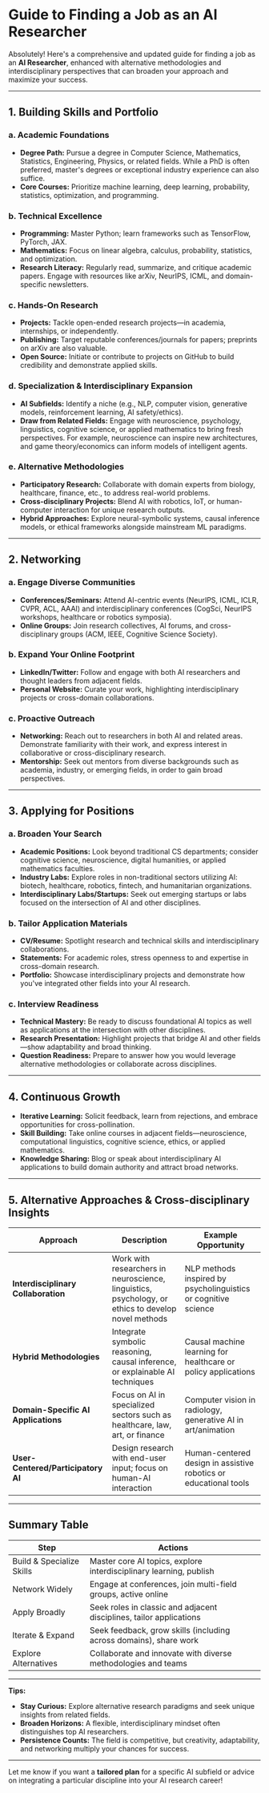 # Guide to Finding a Job as an **AI Researcher**

Absolutely! Here's a comprehensive and updated guide for finding a job as an **AI Researcher**, enhanced with alternative methodologies and interdisciplinary perspectives that can broaden your approach and maximize your success.

---

## 1. **Building Skills and Portfolio**

### a. **Academic Foundations**

- **Degree Path:** Pursue a degree in Computer Science, Mathematics, Statistics, Engineering, Physics, or related fields. While a PhD is often preferred, master's degrees or exceptional industry experience can also suffice.
- **Core Courses:** Prioritize machine learning, deep learning, probability, statistics, optimization, and programming.

### b. **Technical Excellence**

- **Programming:** Master Python; learn frameworks such as TensorFlow, PyTorch, JAX.
- **Mathematics:** Focus on linear algebra, calculus, probability, statistics, and optimization.
- **Research Literacy:** Regularly read, summarize, and critique academic papers. Engage with resources like arXiv, NeurIPS, ICML, and domain-specific newsletters.

### c. **Hands-On Research**

- **Projects:** Tackle open-ended research projects—in academia, internships, or independently.
- **Publishing:** Target reputable conferences/journals for papers; preprints on arXiv are also valuable.
- **Open Source:** Initiate or contribute to projects on GitHub to build credibility and demonstrate applied skills.

### d. **Specialization & Interdisciplinary Expansion**

- **AI Subfields:** Identify a niche (e.g., NLP, computer vision, generative models, reinforcement learning, AI safety/ethics).
- **Draw from Related Fields:** Engage with neuroscience, psychology, linguistics, cognitive science, or applied mathematics to bring fresh perspectives. For example, neuroscience can inspire new architectures, and game theory/economics can inform models of intelligent agents.

### e. **Alternative Methodologies**

- **Participatory Research:** Collaborate with domain experts from biology, healthcare, finance, etc., to address real-world problems.
- **Cross-disciplinary Projects:** Blend AI with robotics, IoT, or human-computer interaction for unique research outputs.
- **Hybrid Approaches:** Explore neural-symbolic systems, causal inference models, or ethical frameworks alongside mainstream ML paradigms.

---

## 2. **Networking**

### a. **Engage Diverse Communities**

- **Conferences/Seminars:** Attend AI-centric events (NeurIPS, ICML, ICLR, CVPR, ACL, AAAI) and interdisciplinary conferences (CogSci, NeurIPS workshops, healthcare or robotics symposia).
- **Online Groups:** Join research collectives, AI forums, and cross-disciplinary groups (ACM, IEEE, Cognitive Science Society).

### b. **Expand Your Online Footprint**

- **LinkedIn/Twitter:** Follow and engage with both AI researchers and thought leaders from adjacent fields.
- **Personal Website:** Curate your work, highlighting interdisciplinary projects or cross-domain collaborations.

### c. **Proactive Outreach**

- **Networking:** Reach out to researchers in both AI and related areas. Demonstrate familiarity with their work, and express interest in collaborative or cross-disciplinary research.
- **Mentorship:** Seek out mentors from diverse backgrounds such as academia, industry, or emerging fields, in order to gain broad perspectives.

---

## 3. **Applying for Positions**

### a. **Broaden Your Search**

- **Academic Positions:** Look beyond traditional CS departments; consider cognitive science, neuroscience, digital humanities, or applied mathematics faculties.
- **Industry Labs:** Explore roles in non-traditional sectors utilizing AI: biotech, healthcare, robotics, fintech, and humanitarian organizations.
- **Interdisciplinary Labs/Startups:** Seek out emerging startups or labs focused on the intersection of AI and other disciplines.

### b. **Tailor Application Materials**

- **CV/Resume:** Spotlight research and technical skills and interdisciplinary collaborations.
- **Statements:** For academic roles, stress openness to and expertise in cross-domain research.
- **Portfolio:** Showcase interdisciplinary projects and demonstrate how you've integrated other fields into your AI research.

### c. **Interview Readiness**

- **Technical Mastery:** Be ready to discuss foundational AI topics as well as applications at the intersection with other disciplines.
- **Research Presentation:** Highlight projects that bridge AI and other fields—show adaptability and broad thinking.
- **Question Readiness:** Prepare to answer how you would leverage alternative methodologies or collaborate across disciplines.

---

## 4. **Continuous Growth**

- **Iterative Learning:** Solicit feedback, learn from rejections, and embrace opportunities for cross-pollination.
- **Skill Building:** Take online courses in adjacent fields—neuroscience, computational linguistics, cognitive science, ethics, or applied mathematics.
- **Knowledge Sharing:** Blog or speak about interdisciplinary AI applications to build domain authority and attract broad networks.

---

## 5. **Alternative Approaches & Cross-disciplinary Insights**

| Approach                          | Description                                                                                      | Example Opportunity                                              |
|------------------------------------|--------------------------------------------------------------------------------------------------|------------------------------------------------------------------|
| **Interdisciplinary Collaboration**| Work with researchers in neuroscience, linguistics, psychology, or ethics to develop novel methods| NLP methods inspired by psycholinguistics or cognitive science   |
| **Hybrid Methodologies**           | Integrate symbolic reasoning, causal inference, or explainable AI techniques                     | Causal machine learning for healthcare or policy applications    |
| **Domain-Specific AI Applications**| Focus on AI in specialized sectors such as healthcare, law, art, or finance                      | Computer vision in radiology, generative AI in art/animation     |
| **User-Centered/Participatory AI** | Design research with end-user input; focus on human-AI interaction                               | Human-centered design in assistive robotics or educational tools |

---

## **Summary Table**

| Step                       | Actions                                                                 |
|----------------------------|-------------------------------------------------------------------------|
| Build & Specialize Skills  | Master core AI topics, explore interdisciplinary learning, publish      |
| Network Widely             | Engage at conferences, join multi-field groups, active online           |
| Apply Broadly              | Seek roles in classic and adjacent disciplines, tailor applications     |
| Iterate & Expand           | Seek feedback, grow skills (including across domains), share work       |
| Explore Alternatives       | Collaborate and innovate with diverse methodologies and teams           |

---

**Tips:**

- **Stay Curious:** Explore alternative research paradigms and seek unique insights from related fields.
- **Broaden Horizons:** A flexible, interdisciplinary mindset often distinguishes top AI researchers.
- **Persistence Counts:** The field is competitive, but creativity, adaptability, and networking multiply your chances for success.

---

Let me know if you want a **tailored plan** for a specific AI subfield or advice on integrating a particular discipline into your AI research career!